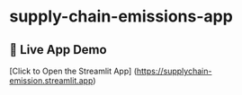 # supply-chain-emissions-app
## 🚀 Live App Demo
[Click to Open the Streamlit App] (https://supplychain-emission.streamlit.app)
